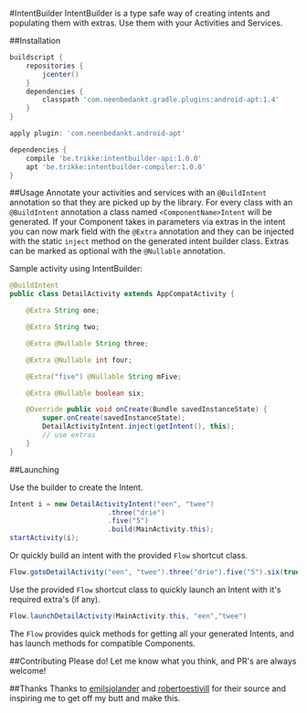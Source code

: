 #IntentBuilder
IntentBuilder is a type safe way of creating intents and populating them with extras. Use them with your Activities and Services.

##Installation
```groovy
buildscript {
    repositories {
        jcenter()
    }
    dependencies {
        classpath 'com.neenbedankt.gradle.plugins:android-apt:1.4'
    }
}

apply plugin: 'com.neenbedankt.android-apt'

dependencies {
    compile 'be.trikke:intentbuilder-api:1.0.0'
    apt 'be.trikke:intentbuilder-compiler:1.0.0'
}
```

##Usage
Annotate your activities and services with an `@BuildIntent` annotation so that they are picked up by the library. For every class with an `@BuildIntent` annotation a class named `<ComponentName>Intent` will be generated. If your Component takes in parameters via extras in the intent you can now mark field with the `@Extra` annotation and they can be injected with the static `inject` method on the generated intent builder class. Extras can be marked as optional with the `@Nullable` annotation.

Sample activity using IntentBuilder:
```java
@BuildIntent
public class DetailActivity extends AppCompatActivity {

	@Extra String one;

	@Extra String two;

	@Extra @Nullable String three;

	@Extra @Nullable int four;

	@Extra("five") @Nullable String mFive;

	@Extra @Nullable boolean six;

	@Override public void onCreate(Bundle savedInstanceState) {
		super.onCreate(savedInstanceState);
		DetailActivityIntent.inject(getIntent(), this);
		// use extras
	}
}
```

##Launching

Use the builder to create the Intent.
```java
Intent i = new DetailActivityIntent("een", "twee")
                        .three("drie")
                        .five("5")
                        .build(MainActivity.this);
startActivity(i);
```

Or quickly build an intent with the provided `Flow` shortcut class.
```java
Flow.gotoDetailActivity("een", "twee").three("drie").five("5").six(true).flag(Intent.FLAG_ACTIVITY_CLEAR_TOP).launch(MainActivity.this);
```

Use the provided `Flow` shortcut class to quickly launch an Intent with it's required extra's (if any).
```java
Flow.launchDetailActivity(MainActivity.this, "een","twee")
```

The `Flow` provides quick methods for getting all your generated Intents, and has launch methods for compatible Components.

##Contributing
Please do! Let me know what you think, and PR's are always welcome!

##Thanks
Thanks to [emilsjolander](https://github.com/emilsjolander/IntentBuilder) and [robertoestivill](https://github.com/robertoestivill/intentbuilder) for their source and inspiring me to get off my butt and make this.